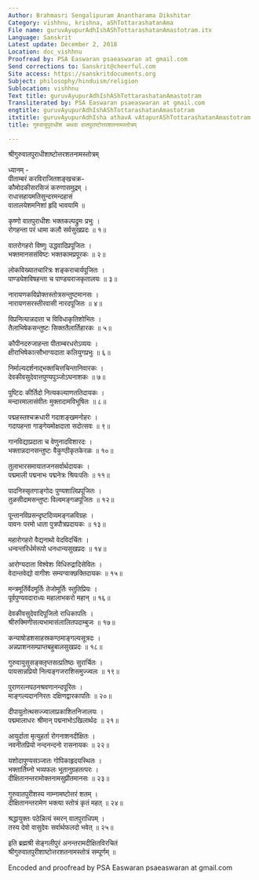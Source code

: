 ```yaml
---
Author: Brahmasri Sengalipuram Anantharama Dikshitar
Category: vishhnu, krishna, aShTottarashatanAma
File name: guruvAyupurAdhIshAShTottarashatanAmastotram.itx
Language: Sanskrit
Latest update: December 2, 2018
Location: doc_vishhnu
Proofread by: PSA Easwaran psaeaswaran at gmail.com
Send corrections to: Sanskrit@cheerful.com
Site access: https://sanskritdocuments.org
Subject: philosophy/hinduism/religion
Sublocation: vishhnu
Text title: guruvAyupurAdhIshAShTottarashatanAmastotram
Transliterated by: PSA Easwaran psaeaswaran at gmail.com
engtitle: guruvAyupurAdhIshAShTottarashatanAmastotram
itxtitle: guruvAyupurAdhIsha athavA vAtapurAShTottarashatanAmastotram
title: गुरुवायुपुराधीश अथवा वातपुराष्टोत्तरशतनामस्तोत्रम्

---
```

  
 श्रीगुरुवातपुराधीशाष्टोत्तरशतनामस्तोत्रम्   
  
ध्यानम् -  
पीताम्बरं करविराजितशङ्खचक्र-  
कौमोदकीसरसिजं करुणासमुद्रम् ।  
राधासहायमतिसुन्दरमन्दहासं  
वातालयेशमनिशां हृदि भावयामि ॥  
  
कृष्णो वातपुराधीशः भक्तकल्पद्रुमः प्रभुः ।  
रोगहन्ता परं धामा कलौ सर्वसुखप्रदः ॥ १॥  
  
वातरोगहरो विष्णुः उद्धवादिप्रपूजितः ।  
भक्तमानससंविष्टः भक्तकामप्रपूरकः ॥ २॥  
  
लोकविख्यातचारित्रः शङ्कराचार्यपूजितः ।  
पाण्ड्येशविषहन्ता च पाण्ड्यराजकृतालयः ॥ ३॥  
  
नारायणकविप्रोक्तस्तोत्रसन्तुष्टमानसः ।  
नारायणसरस्तीरवासी नारदपूजितः ॥ ४॥  
  
विप्रनित्यान्नदाता च विविधाकृतिशोभितः ।  
तैलाभिषेकसन्तुष्टः सिक्ततैलार्तिहारकः ॥ ५॥  
  
कौपीनदरुजाहन्ता पीताम्बरधरोऽव्ययः ।  
क्षीराभिषेकात्सौभाग्यदाता कलियुगप्रभुः ॥ ६॥  
  
निर्माल्यदर्शनाद्भक्तचित्तचिन्तानिवारकः ।  
देवकीवसुदेवात्तपुण्यपुञ्जोऽघनाशकः ॥ ७॥  
  
पुष्टिदः कीर्तिदो नित्यकल्याणततिदायकः ।  
मन्दारमालासंवीतः मुक्तादामविभूषितः ॥ ८॥  
  
पद्महस्तश्चक्रधारी गदाशङ्खमनोहरः ।  
गदापहन्ता गाङ्गेयमोक्षदाता सदोत्सवः ॥ ९॥  
  
गानविद्याप्रदाता च वेणुनादविशारदः ।  
भक्तान्नदानसन्तुष्टः वैकुण्ठीकृतकेरळः ॥ १०॥  
  
तुलाभारसमायातजनसर्वार्थदायकः ।  
पद्ममाली पद्मनाभः पद्मनेत्रः श्रियःपतिः ॥ ११॥  
  
पादनिस्सृतगाङ्गोदः पुण्यशालिप्रपूजितः ।  
तुळसीदामसन्तुष्टः विल्वमङ्गळपूजितः ॥ १२॥  
  
पून्तानविप्रसन्दृष्टदिव्यमङ्गळविग्रहः ।  
पावनः परमो धाता पुत्रपौत्रप्रदायकः ॥ १३॥  
  
महारोगहरो वैद्यनाथो वेदविदर्चितः ।  
धन्वन्तरिर्धर्मरूपो धनधान्यसुखप्रदः ॥ १४॥  
  
आरोग्यदाता विश्वेशः विधिरुद्रादिसेवितः ।  
वेदान्तवेद्यो वागीशः सम्यग्वाक्छक्तिदायकः ॥ १५॥  
  
मन्त्रमूर्तिर्वेदमूर्तिः तेजोमूर्तिः स्तुतिप्रियः ।  
पूर्वपुण्यवदाराध्यः महालाभकरो महान् ॥ १६॥  
  
देवकीवसुदेवादिपूजितो राधिकापतिः ।  
श्रीरुक्मिणीसत्यभामासंलालितपदाम्बुजः ॥ १७॥  
  
कन्याषोडशसाहस्रकण्ठमाङ्गल्यसूत्रदः ।  
अन्नप्राशनसम्प्राप्तबहुबालसुखप्रदः ॥ १८॥  
  
गुरुवायुसुसङ्क्लृप्तसत्प्रतिष्ठः सुरार्चितः ।  
पायसान्नप्रियो नित्यङ्गजराशिसमुज्ज्वलः ॥ १९॥  
  
पुराणरत्नपठनश्रवणानन्दपूरितः ।  
माङ्गल्यदाननिरतः दक्षिणद्वारकापतिः ॥ २०॥  
  
दीपायुतोत्थसज्ज्वालाप्रकाशितनिजालयः ।  
पद्ममालाधरः श्रीमान् पद्मनाभोऽखिलार्थदः ॥ २१॥  
  
आयुर्दाता मृत्युहर्ता रोगनाशनदीक्षितः ।  
नवनीतप्रियो नन्दनन्दनो रासनायकः ॥ २२॥  
  
यशोदापुण्यसञ्जातः गोपिकाहृदयस्थितः ।  
भक्तार्तिघ्नो भव्यफलः भूतानुग्रहतत्परः ।  
दीक्षितानन्तरामोक्तनामसुप्रीतमानसः ॥ २३॥  
  
गुरुवातपुरीशस्य नाम्नामष्टोत्तरं शतम् ।  
दीक्षितानन्तरामेण भक्त्या स्तोत्रं कृतं महत् ॥ २४॥  
  
श्रद्धायुक्तः पठेन्नित्यं स्मरन् वातपुराधिपम् ।  
तस्य देवो वासुदेवः सर्वार्थफलदो भवेत् ॥ २५॥  
  
इति ब्रह्मश्री सेङ्गलीपुरं अनन्तरामदीक्षितविरचितं  
श्रीगुरुवातपुरीशाष्टोत्तरशतनामस्तोत्रं सम्पूर्णम् ॥  
  
  
Encoded and proofread by PSA Easwaran psaeaswaran at gmail.com  
  
